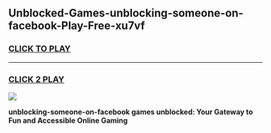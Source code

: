 
## Unblocked-Games-unblocking-someone-on-facebook-Play-Free-xu7vf
<h3>
<a href="https://premium76.site?title=unblocking-someone-on-facebook&ref=10A">CLICK TO PLAY</a></h3>
<hr>

<h3>
<a href="https://premium76.site?title=unblocking-someone-on-facebook&ref=10A">CLICK 2 PLAY</a>
  
</h3>

<a href="https://premium76.site?title=unblocking-someone-on-facebook&ref=10A"><img src="https://clearcache.store/games.png"></a>


**unblocking-someone-on-facebook games unblocked: Your Gateway to Fun and Accessible Online Gaming**
